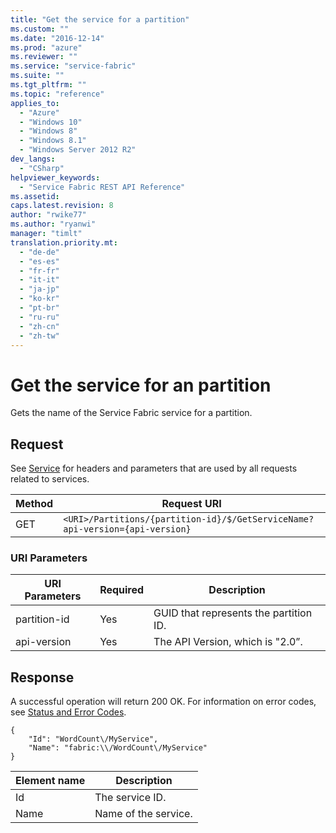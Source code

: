 ```yaml
---
title: "Get the service for a partition"
ms.custom: ""
ms.date: "2016-12-14"
ms.prod: "azure"
ms.reviewer: ""
ms.service: "service-fabric"
ms.suite: ""
ms.tgt_pltfrm: ""
ms.topic: "reference"
applies_to: 
  - "Azure"
  - "Windows 10"
  - "Windows 8"
  - "Windows 8.1"
  - "Windows Server 2012 R2"
dev_langs: 
  - "CSharp"
helpviewer_keywords: 
  - "Service Fabric REST API Reference"
ms.assetid: 
caps.latest.revision: 8
author: "rwike77"
ms.author: "ryanwi"
manager: "timlt"
translation.priority.mt: 
  - "de-de"
  - "es-es"
  - "fr-fr"
  - "it-it"
  - "ja-jp"
  - "ko-kr"
  - "pt-br"
  - "ru-ru"
  - "zh-cn"
  - "zh-tw"
---
```

# Get the service for an partition
Gets the name of the Service Fabric service for a partition.  
  
## Request  
 See [Service](service.md) for headers and parameters that are used by all requests related to services.  
  
|Method|Request URI|  
|------------|-----------------|  
|GET|`<URI>/Partitions/{partition-id}/$/GetServiceName?api-version={api-version}`|  
  
### URI Parameters  
  
|URI Parameters|Required|Description|  
|--------------------|--------------|-----------------|  
|partition-id|Yes|GUID that represents the partition ID.|  
|api-version|Yes|The API Version, which is "2.0”.|  
  
## Response  
A successful operation will return 200 OK. For information on error codes, see [Status and Error Codes](status-and-error-codes1.md).  

```
{
    "Id": "WordCount\/MyService",
    "Name": "fabric:\\/WordCount\/MyService"
}
```
  
|Element name|Description|  
|------------------|-----------------|  
|Id|The service ID.|
|Name|Name of the service.|  
  
